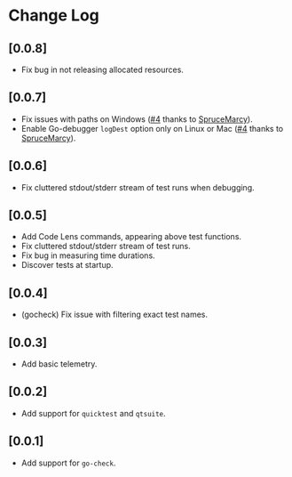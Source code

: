 # Change Log

## [0.0.8]

- Fix bug in not releasing allocated resources.

## [0.0.7]

- Fix issues with paths on Windows ([#4](https://github.com/babakks/vscode-go-test-suite/issues/4) thanks to [SpruceMarcy](https://github.com/SpruceMarcy)).
- Enable Go-debugger `logDest` option only on Linux or Mac ([#4](https://github.com/babakks/vscode-go-test-suite/issues/4) thanks to [SpruceMarcy](https://github.com/SpruceMarcy)).

## [0.0.6]

- Fix cluttered stdout/stderr stream of test runs when debugging.

## [0.0.5]

- Add Code Lens commands, appearing above test functions.
- Fix cluttered stdout/stderr stream of test runs.
- Fix bug in measuring time durations.
- Discover tests at startup.

## [0.0.4]

- (gocheck) Fix issue with filtering exact test names.

## [0.0.3]

- Add basic telemetry.

## [0.0.2]

- Add support for `quicktest` and `qtsuite`.

## [0.0.1]

- Add support for `go-check`.
